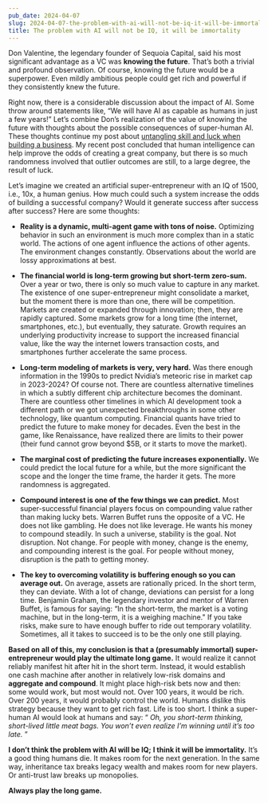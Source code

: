 ```yaml
---
pub_date: 2024-04-07
slug: 2024-04-07-the-problem-with-ai-will-not-be-iq-it-will-be-immortality
title: The problem with AI will not be IQ, it will be immortality
---
```


Don Valentine, the legendary founder of Sequoia Capital, said his most significant advantage as a VC was **knowing the
future**. That’s both a trivial and profound observation. Of course, knowing the future would be a superpower. Even
mildly ambitious people could get rich and powerful if they consistently knew the future.

Right now, there is a considerable discussion about the impact of AI. Some throw around statements like, “We will have
AI as capable as humans in just a few years!” Let’s combine Don’s realization of the value of knowing the future with
thoughts about the possible consequences of super-human AI. These thoughts continue my post
about [untangling skill and luck when building a business](https://langkilde.se/blog/2024/3/27/untangling-luck-and-skill-in-business).
My recent post concluded that human intelligence can help improve the odds of creating a great company, but there is so
much randomness involved that outlier outcomes are still, to a large degree, the result of luck.

Let’s imagine we created an artificial super-entrepreneur with an IQ of 1500, i.e., 10x, a human genius. How much could
such a system increase the odds of building a successful company? Would it generate success after success after success?
Here are some thoughts:

* **Reality is a dynamic, multi-agent game with tons of noise.** Optimizing behavior in such an environment is much more
  complex than in a static world. The actions of one agent influence the actions of other agents. The environment
  changes constantly. Observations about the world are lossy approximations at best.

* **The financial world is long-term growing but short-term zero-sum.** Over a year or two, there is only so much value
  to capture in any market. The existence of one super-entrepreneur might consolidate a market, but the moment there is
  more than one, there will be competition. Markets are created or expanded through innovation; then, they are rapidly
  captured. Some markets grow for a long time (the internet, smartphones, etc.), but eventually, they saturate. Growth
  requires an underlying productivity increase to support the increased financial value, like the way the internet
  lowers transaction costs, and smartphones further accelerate the same process.

* **Long-term modeling of markets is very, very hard.** Was there enough information in the 1990s to predict Nvidia’s
  meteoric rise in market cap in 2023-2024? Of course not. There are countless alternative timelines in which a subtly
  different chip architecture becomes the dominant. There are countless other timelines in which AI development took a
  different path or we got unexpected breakthroughs in some other technology, like quantum computing. Financial quants
  have tried to predict the future to make money for decades. Even the best in the game, like Renaissance, have realized
  there are limits to their power (their fund cannot grow beyond $5B, or it starts to move the market).

* **The marginal cost of predicting the future increases exponentially.** We could predict the local future for a while,
  but the more significant the scope and the longer the time frame, the harder it gets. The more randomness is
  aggregated.

* **Compound interest is one of the few things we can predict.** Most super-successful financial players focus on
  compounding value rather than making lucky bets. Warren Buffet runs the opposite of a VC. He does not like gambling.
  He does not like leverage. He wants his money to compound steadily. In such a universe, stability is the goal. Not
  disruption. Not change. For people with money, change is the enemy, and compounding interest is the goal. For people
  without money, disruption is the path to getting money.

* **The key to overcoming volatility is buffering enough so you can average out.** On average, assets are rationally
  priced. In the short term, they can deviate. With a lot of change, deviations can persist for a long time. Benjamin
  Graham, the legendary investor and mentor of Warren Buffet, is famous for saying: “In the short-term, the market is a
  voting machine, but in the long-term, it is a weighing machine." If you take risks, make sure to have enough buffer to
  ride out temporary volatility. Sometimes, all it takes to succeed is to be the only one still playing.

**Based on all of this, my conclusion is that a (presumably immortal) super-entrepreneur would play the ultimate long
game.** It would realize it cannot reliably manifest hit after hit in the short term. Instead, it would establish one
cash machine after another in relatively low-risk domains and **aggregate and compound**. It might place high-risk bets
now and then: some would work, but most would not. Over 100 years, it would be rich. Over 200 years, it would probably
control the world. Humans dislike this strategy because they want to get rich fast. Life is too short. I think a
super-human AI would look at humans and say: “ _Oh, you short-term thinking, short-lived little meat bags. You won’t
even realize I’m winning until it’s too late._ ”

**I don’t think the problem with AI will be IQ;** **I think it will be immortality.** It’s a good thing humans die. It
makes room for the next generation. In the same way, inheritance tax breaks legacy wealth and makes room for new
players. Or anti-trust law breaks up monopolies.

**Always play the long game.**